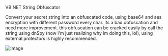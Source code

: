VB.NET String Obfuscator

Convert your secret string into an obfuscated code, using base64 and aes encryption with different password every char. its a bad obfuscation and need more improvement.
this obfuscation can be cracked easily by call the string using dnSpy (now i'm just realizing why im doing this, lol), using external protectors is highly recommended.

![image](https://github.com/fathurion/VB.NET-String-Obfuscator/assets/19814586/b8ecf7ba-92a8-48d4-9152-232a168cdaaa)



